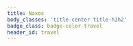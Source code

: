 ```yaml
---
title: Naxos
body_classes: 'title-center title-h1h2'
badge_class: badge-color-travel
header_id: travel
---
```


